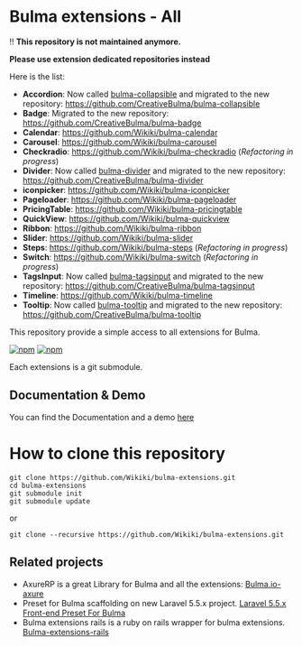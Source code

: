 # Bulma extensions - All

:bangbang: **This repository is not maintained anymore.**

**Please use extension dedicated repositories instead**

Here is the list:
* **Accordion**: Now called [bulma-collapsible](https://github.com/CreativeBulma/bulma-collapsible) and migrated to the new repository: https://github.com/CreativeBulma/bulma-collapsible
* **Badge**: Migrated to the new repository: https://github.com/CreativeBulma/bulma-badge
* **Calendar**: https://github.com/Wikiki/bulma-calendar
* **Carousel**: https://github.com/Wikiki/bulma-carousel
* **Checkradio**: https://github.com/Wikiki/bulma-checkradio (_Refactoring in progress_)
* **Divider**: Now called [bulma-divider](https://github.com/CreativeBulma/bulma-divider) and migrated to the new repository: https://github.com/CreativeBulma/bulma-divider
* **iconpicker**: https://github.com/Wikiki/bulma-iconpicker
* **Pageloader**: https://github.com/Wikiki/bulma-pageloader
* **PricingTable**: https://github.com/Wikiki/bulma-pricingtable
* **QuickView**: https://github.com/Wikiki/bulma-quickview
* **Ribbon**: https://github.com/Wikiki/bulma-ribbon
* **Slider**: https://github.com/Wikiki/bulma-slider
* **Steps**: https://github.com/Wikiki/bulma-steps (_Refactoring in progress_)
* **Switch**: https://github.com/Wikiki/bulma-switch (_Refactoring in progress_)
* **TagsInput**: Now called [bulma-tagsinput](https://github.com/CreativeBulma/bulma-tagsinput) and migrated to the new repository: https://github.com/CreativeBulma/bulma-tagsinput
* **Timeline**: https://github.com/Wikiki/bulma-timeline
* **Tooltip**: Now called [bulma-tooltip](https://github.com/CreativeBulma/bulma-tooltip) and migrated to the new repository: https://github.com/CreativeBulma/bulma-tooltip




This repository provide a simple access to all extensions for Bulma.

[![npm](https://img.shields.io/npm/v/bulma-extensions.svg)](https://www.npmjs.com/package/bulma-extensions)
[![npm](https://img.shields.io/npm/dm/bulma-extensions.svg)](https://www.npmjs.com/package/bulma-extensions)

Each extensions is a git submodule.

## Documentation & Demo

You can find the Documentation and a demo [here](https://wikiki.github.io/)

# How to clone this repository

```
git clone https://github.com/Wikiki/bulma-extensions.git
cd bulma-extensions
git submodule init
git submodule update
```

or

```
git clone --recursive https://github.com/Wikiki/bulma-extensions.git
```

## Related projects

* AxureRP is a great Library for Bulma and all the extensions: [Bulma.io-axure](https://github.com/Code-Mine-Development/Bulma.io-axure)
* Preset for Bulma scaffolding on new Laravel 5.5.x project. [Laravel 5.5.x Front-end Preset For Bulma](https://github.com/laravel-frontend-presets/bulma)
* Bulma extensions rails is a ruby on rails wrapper for bulma extensions. [Bulma-extensions-rails](https://github.com/dhmgroup/bulma-extensions-rails)
